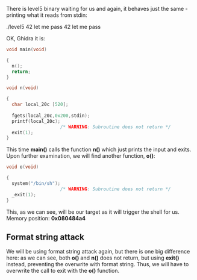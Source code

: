 There is level5 binary waiting for us and again, it behaves just the same - printing what it reads from stdin:

./level5
42 let me pass
42 let me pass

OK, Ghidra it is:
~~~C
void main(void)

{
  n();
  return;
}

void n(void)

{
  char local_20c [520];
  
  fgets(local_20c,0x200,stdin);
  printf(local_20c);
                    /* WARNING: Subroutine does not return */
  exit(1);
}
~~~
This time **main()** calls the function **n()** which just prints the input and exits. Upon further examination, we will find
another function, **o()**:
~~~C
void o(void)

{
  system("/bin/sh");
                    /* WARNING: Subroutine does not return */
  _exit(1);
}
~~~
This, as we can see, will be our target as it will trigger the shell for us. Memory position: **0x080484a4**

## Format string attack
We will be using format string attack again, but there is one big difference here: as we can see, both **o()** and **n()** does not
return, but using **exit()** instead, preventing the overwrite with format string. Thus, we will have to overwrite the call to exit with the **o()** function.



